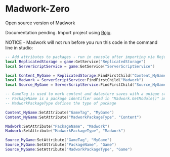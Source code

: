 # Madwork-Zero
Open source version of Madwork

Documentation pending.
Import project using [Rojo](https://rojo.space/).

NOTICE - Madwork will not run before you run this code in the command line in studio:
``` lua
-- Add attributes to packages - run in console after importing via Rojo:
local ReplicatedStorage = game:GetService("ReplicatedStorage")
local ServerScriptService = game:GetService("ServerScriptService")

local Content_MyGame = ReplicatedStorage:FindFirstChild("Content_MyGame")
local Madwork = ServerScriptService:FindFirstChild("Madwork")
local Source_MyGame = ServerScriptService:FindFirstChild("Source_MyGame")

-- GameTag is used to mark content and datastore saves with a unique string
-- PackageName is a package identifier used in "Madwork.GetModule()" and "Madwork.GetShared()"
-- MadworkPackageType defines the type of package

Content_MyGame:SetAttribute("GameTag", "MyGame")
Content_MyGame:SetAttribute("MadworkPackageType", "Content")

Madwork:SetAttribute("PackageName", "Madwork")
Madwork:SetAttribute("MadworkPackageType", "Madwork")

Source_MyGame:SetAttribute("GameTag", "MyGame")
Source_MyGame:SetAttribute("PackageName", "Game")
Source_MyGame:SetAttribute("MadworkPackageType", "Game")
```